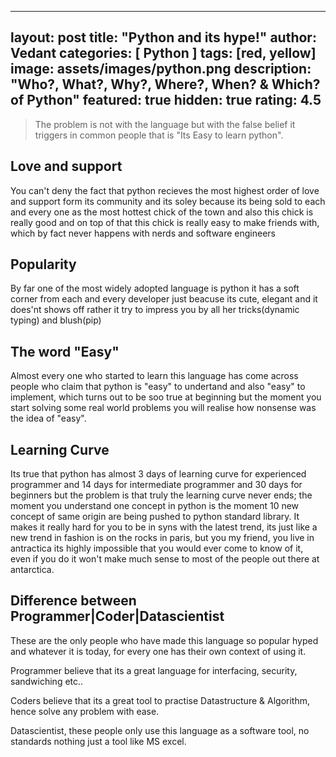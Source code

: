  ---
layout: post
title:  "Python and its hype!"
author: Vedant
categories: [ Python ]
tags: [red, yellow]
image: assets/images/python.png
description: "Who?, What?, Why?, Where?, When? & Which? of Python"
featured: true
hidden: true
rating: 4.5
---

> The problem is not with the language but with the false belief it triggers in common people that is "Its Easy to learn python".

## Love and support

You can't deny the fact that python recieves the most highest order of love and support form its community and its soley because its being sold to each and every one as the most hottest chick of the town and also this chick is really good and on top of that this chick is really easy to make friends with, which by fact never happens with nerds and software engineers

## Popularity

By far one of the most widely adopted language is python it has a soft corner from each and every developer just beacuse its cute, elegant and it does'nt shows off rather it try to impress you by all her tricks(dynamic typing) and blush(pip)

## The word "Easy"

Almost every one who started to learn this language has come across people who claim that python is "easy" to undertand and also "easy" to implement, which turns out to be soo true at beginning but the moment you start solving some real world problems you will realise how nonsense was the idea of "easy".

## Learning Curve

Its true that python has almost 3 days of learning curve for experienced programmer and 14 days for intermediate programmer and 30 days for beginners but the problem is that truly the learning curve never ends; the moment you understand one concept in python is the moment 10 new concept of same origin are being pushed to python standard library.
It makes it really hard for you to be in syns with the latest trend, its just like a new trend in fashion is on the rocks in paris, but you my friend, you live in antractica its highly impossible that you would ever come to know of it, even if you do it won't make much sense to most of the people out there at antarctica.

## Difference between Programmer|Coder|Datascientist
These are the only people who have made this language so popular hyped and whatever it is today, for every one has their own context of using it.

Programmer believe that its a great language for interfacing, security, sandwiching etc..

Coders believe that its a great tool to practise Datastructure & Algorithm, hence solve any problem with ease.

Datascientist, these people only use this language as a software tool, no standards nothing just a tool like MS excel.




















